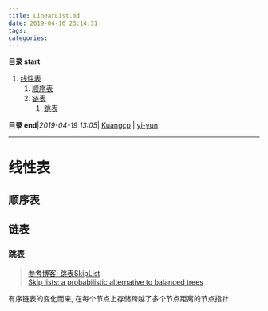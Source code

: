 ```yaml
---
title: LinearList.md
date: 2019-04-16 23:14:31
tags: 
categories: 
---
```


**目录 start**
 
1. [线性表](#线性表)
    1. [顺序表](#顺序表)
    1. [链表](#链表)
        1. [跳表](#跳表)

**目录 end**|_2019-04-19 13:05_| [Kuangcp](https://github.com/Kuangcp/Note) | [yi-yun](https://github.com/yi-yun/Memo)
****************************************
# 线性表

## 顺序表

## 链表

### 跳表
> [参考博客: 跳表SkipList ](http://www.cnblogs.com/xuqiang/archive/2011/05/22/2053516.html)  
> [Skip lists: a probabilistic alternative to balanced trees](https://www.epaperpress.com/sortsearch/download/skiplist.pdf)

有序链表的变化而来, 在每个节点上存储跨越了多个节点距离的节点指针
